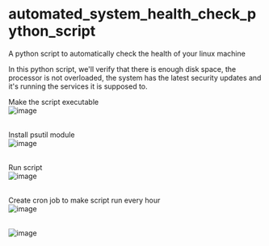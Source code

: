 # automated_system_health_check_python_script
A python script to automatically check the health of your linux machine

In this python script, we'll verify that there is enough disk space, the processor is not overloaded, the system has the latest security updates and it's running the services it is supposed to.


Make the script executable<br>
![image](https://github.com/user-attachments/assets/8c5026c8-911b-41b6-abb8-cf7bf1fe8617) <br> <br>


Install psutil module <br>
![image](https://github.com/user-attachments/assets/1b17f23a-e424-42e9-a40a-b2bc4f6bddf5) <br> <br>


Run script <br>
![image](https://github.com/user-attachments/assets/51c835f3-4645-4189-a90d-6c042bb0936d) <br> <br>


Create cron job to make script run every hour<br>
![image](https://github.com/user-attachments/assets/1f766983-5a7d-4071-9c36-7081301b63f5) <br> <br>

![image](https://github.com/user-attachments/assets/c067ab3f-324e-409d-b7af-6a5abe010052) <br> <br>
